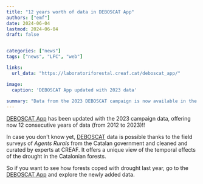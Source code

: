 ```yaml
---
title: "12 years worth of data in DEBOSCAT App"
authors: ["emf"]
date: 2024-06-04
lastmod: 2024-06-04
draft: false


categories: ["news"]
tags: ["news", "LFC", "web"]

links:
  url_data: "https://laboratoriforestal.creaf.cat/deboscat_app/"

image:
  caption: 'DEBOSCAT App updated with 2023 data'
  
summary: "Data from the 2023 DEBOSCAT campaign is now available in the DEBOSCAT App"  
---
```


[DEBOSCAT App](https://laboratoriforestal.creaf.cat/deboscat_app/) has been updated with the 2023
campaign data, offering now 12 consecutive years of data (from 2012 to 2023)!!

In case you don't know yet, [DEBOSCAT](https://www.creaf.cat/es/red-de-seguimiento-del-estado-de-los-bosques-de-cataluna-decaimiento-de-los-bosques-de-cataluna)
data is possible thanks to the field surveys of *Agents Rurals* from the Catalan government and
cleaned and curated by experts at CREAF. It offers a unique view of the temporal effects of the
drought in the Catalonian forests.

So if you want to see how forests coped with drought last year, go to the
[DEBOSCAT App](https://laboratoriforestal.creaf.cat/deboscat_app/) and explore the newly added
data.